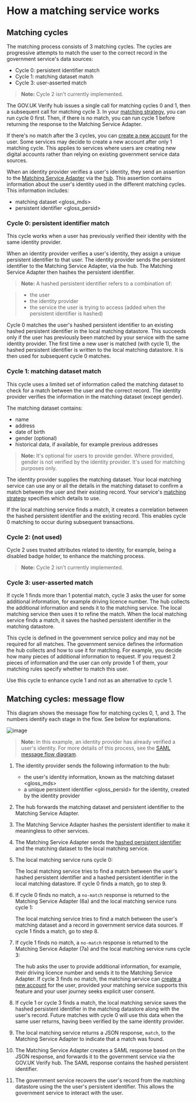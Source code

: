 How a matching service works
============================

Matching cycles
---------------

The matching process consists of 3 matching cycles. The cycles are
progressive attempts to match the user to the correct record in the
government service's data sources:

* Cycle 0: persistent identifier match
* Cycle 1: matching dataset match
* Cycle 3: user-asserted match

> **Note:** Cycle 2 isn't currently implemented.

The GOV.UK Verify hub issues a single call for matching cycles 0 and 1,
then a subsequent call for matching cycle 3. In your
[matching strategy](#define-your-matching-strategy), you can run cycle 0 first. Then, if
there is no match, you can run cycle 1 before returning the response to
the Matching Service Adapter.

If there's no match after the 3 cycles, you can
[create a new account](#create-user-accounts) for the user. Some services may decide
to create a new account after only 1 matching cycle. This applies to
services where users are creating new digital accounts rather than
relying on existing government service data sources.

When an identity provider verifies a user's identity, they send an
assertion to the [Matching Service Adapter](#matching-service-adapter) via the [hub](#what-does-the-gov-uk-verify-hub-do).
This assertion contains information about the user's identity used in
the different matching cycles. This information includes:

* matching dataset \<gloss\_mds\>
* persistent identifier \<gloss\_persid\>

### Cycle 0: persistent identifier match

This cycle works when a user has previously verified their identity with
the same identity provider.

When an identity provider verifies a user's identity, they assign a
unique persistent identifier to that user. The identity provider sends
the persistent identifier to the Matching Service Adapter, via the hub.
The Matching Service Adapter then hashes the persistent identifier.

<a name="hashed-pid"></a>

> **Note:** A hashed persistent identifier refers to a combination of:

> * the user
> * the identity provider
> * the service the user is trying to access (added when the persistent identifier is hashed)

Cycle 0 matches the user's hashed persistent identifier to an existing
hashed persistent identifier in the local matching datastore. This
succeeds only if the user has previously been matched by your service
with the same identity provider. The first time a new user is matched
(with cycle 1), the hashed persistent identifier is written to the local
matching datastore. It is then used for subsequent cycle 0 matches.

### Cycle 1: matching dataset match

This cycle uses a limited set of information called the matching dataset
to check for a match between the user and the correct record. The
identity provider verifies the information in the matching dataset
(except gender).

The matching dataset contains:

* name
* address
* date of birth
* gender (optional)
* historical data, if available, for example previous addresses

> **Note:** It's optional for users to provide gender. Where provided, gender is
> not verified by the identity provider. It's used for matching purposes
> only.

The identity provider supplies the matching dataset. Your local matching
service can use any or all the details in the matching dataset to
confirm a match between the user and their existing record. Your
service's [matching strategy](#define-your-matching-strategy) specifies which details to
use.

If the local matching service finds a match, it creates a correlation
between the hashed persistent identifier and the existing record. This
enables cycle 0 matching to occur during subsequent transactions.

### Cycle 2: (not used)

Cycle 2 uses trusted attributes related to identity, for example, being
a disabled badge holder, to enhance the matching process.

> **Note:** Cycle 2 isn't currently implemented.

### Cycle 3: user-asserted match

If cycle 1 finds more than 1 potential match, cycle 3 asks the user for
some additional information, for example driving licence number. The hub
collects the additional information and sends it to the matching
service. The local matching service then uses it to refine the match.
When the local matching service finds a match, it saves the hashed
persistent identifier in the matching datastore.

This cycle is defined in the government service policy and may not be
required for all matches. The government service defines the information
the hub collects and how to use it for matching. For example, you decide
how many pieces of additional information to request. If you request 2
pieces of information and the user can only provide 1 of them, your
matching rules specify whether to match this user.

Use this cycle to enhance cycle 1 and not as an alternative to cycle 1.

Matching cycles: message flow
-----------------------------

<a name="matching-cycles-diagram"></a>

This diagram shows the message flow for matching cycles 0, 1, and 3. The
numbers identify each stage in the flow. See below for explanations.


![image](/documentation/ms/matchingcyclesGraphics.svg)

> **Note:** In this example, an identity provider has already verified a user's
> identity. For more details of this process, see the
> [SAML message flow diagram](#saml-flow-diagram).

1.  The identity provider sends the following information to the hub:
    * the user's identity information, known as the matching dataset \<gloss\_mds\>
    * a unique persistent identifier \<gloss\_persid\> for the identity, created by the identity provider

1.  The hub forwards the matching dataset and persistent identifier to
    the Matching Service Adapter.
1.  The Matching Service Adapter hashes the persistent identifier to
    make it meaningless to other services.
1.  The Matching Service Adapter sends the
    [hashed persistent identifier](#hashed-pid) and the matching
    dataset to the local matching service.
1.  The local matching service runs cycle 0:

    The local matching service tries to find a match between the user's hashed persistent identifier and a hashed persistent identifier in the local matching datastore. If cycle 0 finds a match, go to step 9.

1.  If cycle 0 finds no match, a `no-match` response is returned to the
    Matching Service Adapter (6a) and the local matching service runs
    cycle 1:
    
    The local matching service tries to find a match between the user's matching dataset and a record in government service data sources. If cycle 1 finds a match, go to step 8.

1.  If cycle 1 finds no match, a `no-match` response is returned to the
    Matching Service Adapter (7a) and the local matching service runs
    cycle 3:

    The hub asks the user to provide additional information, for example, their driving licence number and sends it to the Matching Service Adapter. If cycle 3 finds no match, the matching service can [create a new account](#create-user-accounts) for the user, provided your matching service supports this feature and your user journey seeks explicit user consent.

1.  If cycle 1 or cycle 3 finds a match, the local matching service
    saves the hashed persistent identifier in the matching datastore
    along with the user's record. Future matches with cycle 0 will use
    this data when the same user returns, having been verified by the
    same identity provider.
1.  The local matching service returns a JSON response, `match`, to the
    Matching Service Adapter to indicate that a match was found.
1. The Matching Service Adapter creates a SAML response based on the
    JSON response, and forwards it to the government service via the
    GOV.UK Verify hub. The SAML response contains the hashed persistent
    identifier.
1. The government service recovers the user's record from the matching
    datastore using the the user's persistent identifier. This allows
    the government service to interact with the user.


